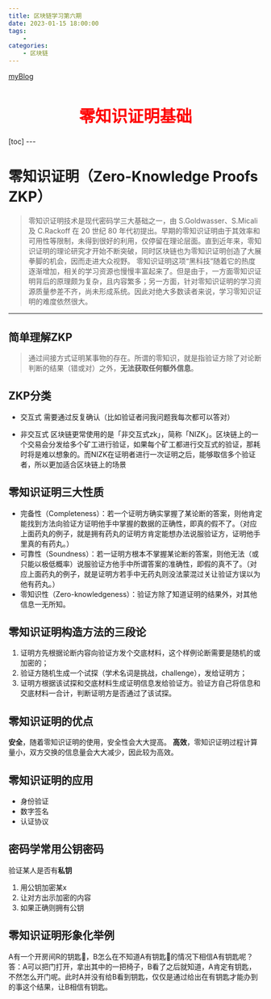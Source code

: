 ```yaml
---
title: 区块链学习第六期
date: 2023-01-15 18:00:00 
tags: 
    - 
categories: 
    - 区块链
---
```


[myBlog](https://goodflyo.github.io/) 
<h1 style="font-size:32px;text-align:center;color:red">零知识证明基础</h1> 
[toc] 
<!-- more -->
--- 

# 零知识证明（Zero-Knowledge Proofs  ZKP）

> 零知识证明技术是现代密码学三大基础之一，由 S.Goldwasser、S.Micali 及 C.Rackoff 在 20 世纪 80 年代初提出。早期的零知识证明由于其效率和可用性等限制，未得到很好的利用，仅停留在理论层面。直到近年来，零知识证明的理论研究才开始不断突破，同时区块链也为零知识证明创造了大展拳脚的机会，因而走进大众视野。
零知识证明这项“黑科技”随着它的热度逐渐增加，相关的学习资源也慢慢丰富起来了。但是由于，一方面零知识证明背后的原理颇为复杂，且内容繁多；另一方面，针对零知识证明的学习资源质量参差不齐，尚未形成系统。因此对绝大多数读者来说，学习零知识证明的难度依然很大。

---

## 简单理解ZKP

> 通过间接方式证明某事物的存在。所谓的零知识，就是指验证方除了对论断判断的结果（错或对）之外，**无法获取任何额外信息**。

## ZKP分类
- 交互式
    需要通过反复确认（比如验证者问我问题我每次都可以答对）

- 非交互式
    区块链更常使用的是「非交互式zk」，简称「NIZK」。区块链上的一个交易会分发给多个矿工进行验证，如果每个矿工都进行交互式的验证，那耗时将是难以想象的。而NIZK在证明者进行一次证明之后，能够取信多个验证者，所以更加适合区块链上的场景

## 零知识证明三大性质
- 完备性（Completeness）：若一个证明方确实掌握了某论断的答案，则他肯定能找到方法向验证方证明他手中掌握的数据的正确性，即真的假不了。（对应上面药丸的例子，就是拥有药丸的证明方肯定能想办法说服验证方，证明他手里真的有药丸。）
- 可靠性（Soundness）：若一证明方根本不掌握某论断的答案，则他无法（或只能以极低概率）说服验证方他手中所谓答案的准确性，即假的真不了。（对应上面药丸的例子，就是证明方若手中无药丸则没法蒙混过关让验证方误以为他有药丸。）
- 零知识性（Zero-knowledgeness）：验证方除了知道证明的结果外，对其他信息一无所知。

## 零知识证明构造方法的三段论
1. 证明方先根据论断内容向验证方发个交底材料，这个样例论断需要是随机的或加密的；
2. 验证方随机生成一个试探（学术名词是挑战，challenge），发给证明方；
3. 证明方根据该试探和交底材料生成证明信息发给验证方。验证方自己将信息和交底材料一合计，判断证明方是否通过了该试探。

## 零知识证明的优点

**安全**，随着零知识证明的使用，安全性会大大提高。
**高效**，零知识证明过程计算量小，双方交换的信息量会大大减少，因此较为高效。

## 零知识证明的应用
- 身份验证
- 数字签名
- 认证协议


## 密码学常用公钥密码
验证某人是否有**私钥**
1. 用公钥加密某x
2. 让对方出示加密的内容
3. 如果正确则拥有公钥

## 零知识证明形象化举例

A有一个开房间R的钥匙🔑，B怎么在不知道A有钥匙🔑的情况下相信A有钥匙呢？
答：A可以把门打开，拿出其中的一把椅子，B看了之后就知道，A肯定有钥匙，不然怎么开门呢。此时A并没有给B看到钥匙，仅仅是通过给出在有钥匙才能办到的事这个结果，让B相信有钥匙。

